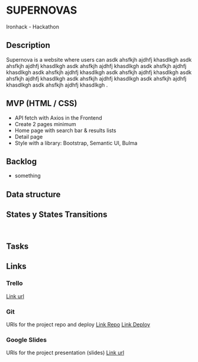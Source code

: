 # SUPERNOVAS
Ironhack - Hackathon 

## Description
Supernova is a website where users can asdk ahsfkjh ajdhfj khasdlkgh asdk ahsfkjh ajdhfj khasdlkgh asdk ahsfkjh ajdhfj khasdlkgh asdk ahsfkjh ajdhfj khasdlkgh asdk ahsfkjh ajdhfj khasdlkgh asdk ahsfkjh ajdhfj khasdlkgh asdk ahsfkjh ajdhfj khasdlkgh asdk ahsfkjh ajdhfj khasdlkgh asdk ahsfkjh ajdhfj khasdlkgh asdk ahsfkjh ajdhfj khasdlkgh .


## MVP (HTML / CSS)
<ul>
  <li>API fetch with Axios in the Frontend</li>
  <li>Create 2 pages minimum</li>
  <li>Home page with search bar & results lists</li>
  <li>Detail page</li>
  <li>Style with a library: Bootstrap, Semantic UI, Bulma</li>
</ul>


## Backlog
<ul>
  <li>something</li>
</ul>

## Data structure




## States y States Transitions
```


````

## Tasks


## Links


### Trello
[Link url](https://trello.com/b/GxRdLZNQ/supernovas)


### Git
URls for the project repo and deploy
[Link Repo](http://github.com)
[Link Deploy](http://github.com)


### Google Slides
URls for the project presentation (slides)
[Link url](https://docs.google.com/presentation/d/14XDpVqsX_H2atC_0xkoQ_6CgJMP1-dYV-oeCNIJvqJs/edit#slide=id.g35f391192_00)
